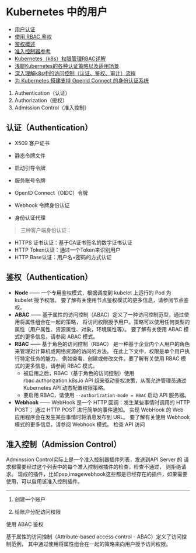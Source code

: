 # Kubernetes 中的用户 


- [用户认证](https://kubernetes.io/zh-cn/docs/reference/access-authn-authz/authentication/#openid-connect-tokens)
- [使用 RBAC 鉴权](https://kubernetes.io/zh-cn/docs/reference/access-authn-authz/rbac/)
- [鉴权概述](https://kubernetes.io/zh-cn/docs/reference/access-authn-authz/authorization/)
- [准入控制器参考](https://kubernetes.io/zh-cn/docs/reference/access-authn-authz/admission-controllers/)
- [Kubernetes（k8s）权限管理RBAC详解](https://www.cnblogs.com/liugp/p/16438284.html)
- [浅聊Kubernetes的各种认证策略以及适用场景](https://blog.csdn.net/M2l0ZgSsVc7r69eFdTj/article/details/104112140)
- [深入理解k8s中的访问控制（认证、鉴权、审计）流程](https://www.cnblogs.com/yangyuliufeng/p/13548915.html)
- [为 Kubernetes 搭建支持 OpenId Connect 的身份认证系统](https://github.com/labulakalia/ibm_bak/blob/main/ibm_articles/%E4%B8%BAKubernetes%E6%90%AD%E5%BB%BA%E6%94%AF%E6%8C%81OpenIdConnect%E7%9A%84%E8%BA%AB%E4%BB%BD%E8%AE%A4%E8%AF%81%E7%B3%BB%E7%BB%9F.md)

1. Authentication（认证）
2. Authorization（授权）
3. Admission Control（准入控制）

## 认证（Authentication）

- X509 客户证书 

- 静态令牌文件 

- 启动引导令牌 

- 服务账号令牌

- OpenID Connect（OIDC）令牌 

- Webhook 令牌身份认证

- 身份认证代理

> 三种客户端身份认证：

- HTTPS 证书认证：基于CA证书签名的数字证书认证
- HTTP Token认证：通过一个Token来识别用户
- HTTP Base认证：用户名+密码的方式认证

## 鉴权（Authentication）

- **Node** —— 一个专用鉴权模式，根据调度到 kubelet 上运行的 Pod 为 kubelet 授予权限。 要了解有关使用节点鉴权模式的更多信息，请参阅节点鉴权。
- **ABAC** —— 基于属性的访问控制（ABAC）定义了一种访问控制范型，通过使用将属性组合在一起的策略， 将访问权限授予用户。策略可以使用任何类型的属性（用户属性、资源属性、对象，环境属性等）。 要了解有关使用 ABAC 模式的更多信息，请参阅 ABAC 模式。
- **RBAC** —— 基于角色的访问控制（RBAC） 是一种基于企业内个人用户的角色来管理对计算机或网络资源的访问的方法。 在此上下文中，权限是单个用户执行特定任务的能力， 例如查看、创建或修改文件。要了解有关使用 RBAC 模式的更多信息，请参阅 RBAC 模式。
   - 被启用之后，RBAC（基于角色的访问控制）使用 rbac.authorization.k8s.io API 组来驱动鉴权决策，从而允许管理员通过 Kubernetes API 动态配置权限策略。
   - 要启用 RBAC，请使用 `--authorization-mode = RBAC` 启动 API 服务器。
- **Webhook** —— WebHook 是一个 HTTP 回调：发生某些事情时调用的 HTTP POST； 通过 HTTP POST 进行简单的事件通知。 实现 WebHook 的 Web 应用程序会在发生某些事情时将消息发布到 URL。 要了解有关使用 Webhook 模式的更多信息，请参阅 Webhook 模式。
检查 API 访问


## 准入控制（Admission Control）

Adminssion Control实际上是一个准入控制器插件列表，发送到API Server 的 请求都需要经过这个列表中的每个准入控制器插件的检查，检查不通过， 则拒绝请求。
现成的插件，比如psp,imagewebhook这些都是已经存在的插件，如果需要使用，可以启用该准入控制插件。 

--------------

1. 创建一个账户

2. 给账户分配访问权限

使用 ABAC 鉴权

基于属性的访问控制（Attribute-based access control - ABAC）定义了访问控制范例， 其中通过使用将属性组合在一起的策略来向用户授予访问权限。